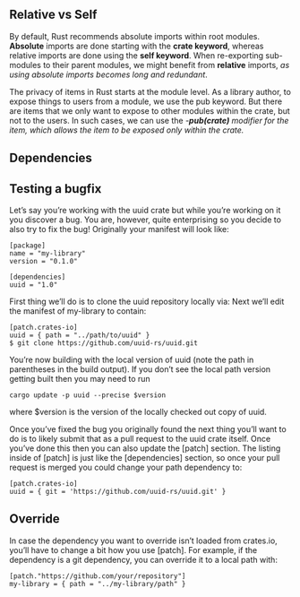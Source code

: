 
## Relative vs Self
By default, Rust recommends absolute imports within root modules. **Absolute** imports are done starting with the **crate keyword**, whereas relative imports are done using the **self keyword**. When re-exporting sub-modules to their parent modules, we might benefit from **relative** imports, *as using absolute imports becomes long and redundant*.

The privacy of items in Rust starts at the module level. As a library author, to expose things to users from a module, we use the pub keyword. But there are items that we only want to expose to other modules within the crate, but not to the users. In such cases, we can use the *-**pub(crate)** modifier for the item, which allows the item to be exposed only within the crate.*

## Dependencies

## Testing a bugfix
Let’s say you’re working with the uuid crate but while you’re working on it you discover a bug. You are, however, quite enterprising so you decide to also try to fix the bug! Originally your manifest will look like:

```rust,no_run,compile_fail
[package]
name = "my-library"
version = "0.1.0"

[dependencies]
uuid = "1.0"
```

First thing we’ll do is to clone the uuid repository locally via:
Next we’ll edit the manifest of my-library to contain:

```rust,no_run,compile_fail
[patch.crates-io]
uuid = { path = "../path/to/uuid" }
$ git clone https://github.com/uuid-rs/uuid.git
```
You’re now building with the local version of uuid (note the path in parentheses in the build output). If you don’t see the local path version getting built then you may need to run 

```rust,no_run,compile_fail
cargo update -p uuid --precise $version 
```

where $version is the version of the locally checked out copy of uuid.

Once you’ve fixed the bug you originally found the next thing you’ll want to do is to likely submit that as a pull request to the uuid crate itself. Once you’ve done this then you can also update the [patch] section. The listing inside of [patch] is just like the [dependencies] section, so once your pull request is merged you could change your path dependency to:

```rust,no_run,compile_fail
[patch.crates-io]
uuid = { git = 'https://github.com/uuid-rs/uuid.git' }
```

## Override
In case the dependency you want to override isn’t loaded from crates.io, you’ll have to change a bit how you use [patch]. For example, if the dependency is a git dependency, you can override it to a local path with:

```rust,no_run,compile_fail
[patch."https://github.com/your/repository"]
my-library = { path = "../my-library/path" }
```
